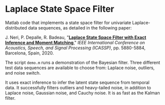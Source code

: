 # Laplace State Space Filter

Matlab code that implements a state space filter for univariate Laplace-distributed data sequences, as detailed in the following paper:

J. Neri, P. Depalle, R. Badeau, "<a href="https://ieeexplore.ieee.org/document/9053185" target="_blank">**Laplace State Space Filter with Exact Inference and Moment Matching**</a>," *IEEE International Conference on Acoustics, Speech, and Signal Processing (ICASSP)*, pp. 5880-5884, Barcelona, Spain, 2020.

The script `demo.m` runs a demonstration of the Bayesian filter. Three different test data sequences are available to choose from: Laplace noise, outliers, and noise switch.

It uses exact inference to infer the latent state sequence from temporal data. It successfully filters outliers and heavy-tailed noise, in addition to Laplace noise, Gaussian noise, and Cauchy noise. It is as fast as the Kalman filter.
